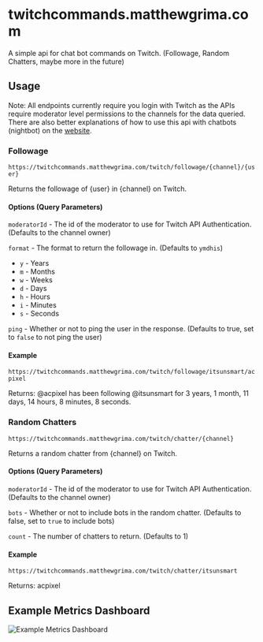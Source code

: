 # twitchcommands.matthewgrima.com

A simple api for chat bot commands on Twitch. (Followage, Random Chatters, maybe more in the future)

## Usage

Note: All endpoints currently require you login with Twitch as the APIs require moderator level permissions to the channels for the data queried. There are also better explanations of how to use this api with chatbots (nightbot) on the [website](https://twitchcommands.matthewgrima.com).

### Followage

`https://twitchcommands.matthewgrima.com/twitch/followage/{channel}/{user}`

Returns the followage of {user} in {channel} on Twitch.

#### Options (Query Parameters)

`moderatorId` - The id of the moderator to use for Twitch API Authentication. (Defaults to the channel owner)

`format` - The format to return the followage in. (Defaults to `ymdhis`)
- `y` - Years
- `m` - Months
- `w` - Weeks
- `d` - Days
- `h` - Hours
- `i` - Minutes
- `s` - Seconds

`ping` - Whether or not to ping the user in the response. (Defaults to true, set to `false` to not ping the user)

#### Example

`https://twitchcommands.matthewgrima.com/twitch/followage/itsunsmart/acpixel`

Returns:
@acpixel has been following @itsunsmart for 3 years, 1 month, 11 days, 14 hours, 8 minutes, 8 seconds.

### Random Chatters

`https://twitchcommands.matthewgrima.com/twitch/chatter/{channel}`

Returns a random chatter from {channel} on Twitch.

#### Options (Query Parameters)

`moderatorId` - The id of the moderator to use for Twitch API Authentication. (Defaults to the channel owner)

`bots` - Whether or not to include bots in the random chatter. (Defaults to false, set to `true` to include bots)

`count` - The number of chatters to return. (Defaults to 1)

#### Example

`https://twitchcommands.matthewgrima.com/twitch/chatter/itsunsmart`

Returns:
acpixel


## Example Metrics Dashboard

![Example Metrics Dashboard](.github/images/metrics.jpg)
